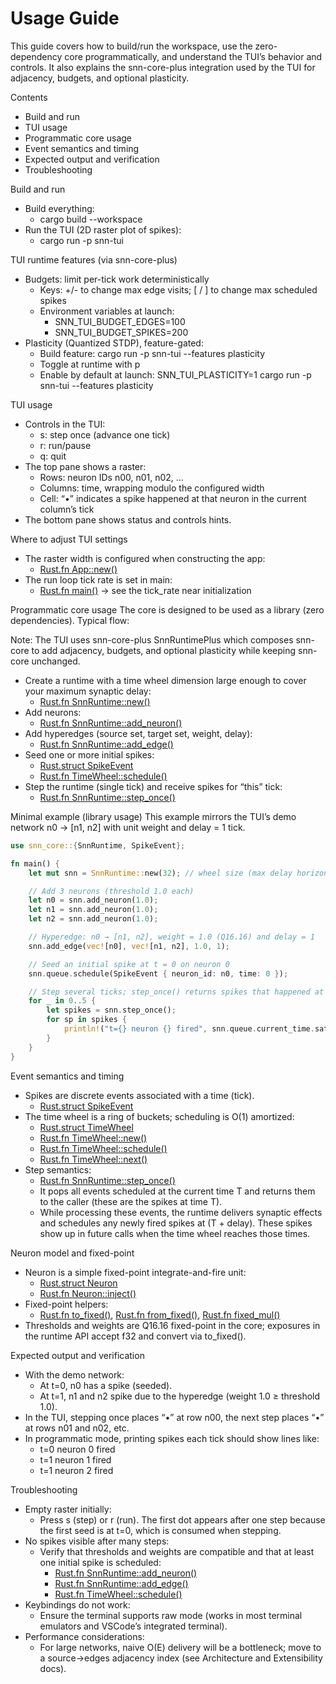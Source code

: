 # Usage Guide

This guide covers how to build/run the workspace, use the zero-dependency core programmatically, and understand the TUI’s behavior and controls. It also explains the snn-core-plus integration used by the TUI for adjacency, budgets, and optional plasticity.

Contents
- Build and run
- TUI usage
- Programmatic core usage
- Event semantics and timing
- Expected output and verification
- Troubleshooting

Build and run
- Build everything:
  - cargo build --workspace
- Run the TUI (2D raster plot of spikes):
  - cargo run -p snn-tui

TUI runtime features (via snn-core-plus)
- Budgets: limit per-tick work deterministically
  - Keys: +/- to change max edge visits; [ / ] to change max scheduled spikes
  - Environment variables at launch:
    - SNN_TUI_BUDGET_EDGES=100
    - SNN_TUI_BUDGET_SPIKES=200
- Plasticity (Quantized STDP), feature-gated:
  - Build feature: cargo run -p snn-tui --features plasticity
  - Toggle at runtime with p
  - Enable by default at launch: SNN_TUI_PLASTICITY=1 cargo run -p snn-tui --features plasticity

TUI usage
- Controls in the TUI:
  - s: step once (advance one tick)
  - r: run/pause
  - q: quit
- The top pane shows a raster:
  - Rows: neuron IDs n00, n01, n02, …
  - Columns: time, wrapping modulo the configured width
  - Cell: “•” indicates a spike happened at that neuron in the current column’s tick
- The bottom pane shows status and controls hints.

Where to adjust TUI settings
- The raster width is configured when constructing the app:
  - [Rust.fn App::new()](../snn-tui/src/app.rs:15)
- The run loop tick rate is set in main:
  - [Rust.fn main()](../snn-tui/src/main.rs:29) → see the tick_rate near initialization

Programmatic core usage
The core is designed to be used as a library (zero dependencies). Typical flow:

Note: The TUI uses snn-core-plus SnnRuntimePlus which composes snn-core to add adjacency, budgets, and optional plasticity while keeping snn-core unchanged.

- Create a runtime with a time wheel dimension large enough to cover your maximum synaptic delay:
  - [Rust.fn SnnRuntime::new()](../snn-core/src/runtime.rs:12)
- Add neurons:
  - [Rust.fn SnnRuntime::add_neuron()](../snn-core/src/runtime.rs:20)
- Add hyperedges (source set, target set, weight, delay):
  - [Rust.fn SnnRuntime::add_edge()](../snn-core/src/runtime.rs:26)
- Seed one or more initial spikes:
  - [Rust.struct SpikeEvent](../snn-core/src/event_queue.rs:3)
  - [Rust.fn TimeWheel::schedule()](../snn-core/src/event_queue.rs:29)
- Step the runtime (single tick) and receive spikes for “this” tick:
  - [Rust.fn SnnRuntime::step_once()](../snn-core/src/runtime.rs:41)

Minimal example (library usage)
This example mirrors the TUI’s demo network n0 → [n1, n2] with unit weight and delay = 1 tick.

```rust
use snn_core::{SnnRuntime, SpikeEvent};

fn main() {
    let mut snn = SnnRuntime::new(32); // wheel size (max delay horizon)

    // Add 3 neurons (threshold 1.0 each)
    let n0 = snn.add_neuron(1.0);
    let n1 = snn.add_neuron(1.0);
    let n2 = snn.add_neuron(1.0);

    // Hyperedge: n0 → [n1, n2], weight = 1.0 (Q16.16) and delay = 1
    snn.add_edge(vec![n0], vec![n1, n2], 1.0, 1);

    // Seed an initial spike at t = 0 on neuron 0
    snn.queue.schedule(SpikeEvent { neuron_id: n0, time: 0 });

    // Step several ticks; step_once() returns spikes that happened at the current tick
    for _ in 0..5 {
        let spikes = snn.step_once();
        for sp in spikes {
            println!("t={} neuron {} fired", snn.queue.current_time.saturating_sub(1), sp.neuron_id);
        }
    }
}
```

Event semantics and timing
- Spikes are discrete events associated with a time (tick).
  - [Rust.struct SpikeEvent](../snn-core/src/event_queue.rs:3)
- The time wheel is a ring of buckets; scheduling is O(1) amortized:
  - [Rust.struct TimeWheel](../snn-core/src/event_queue.rs:9)
  - [Rust.fn TimeWheel::new()](../snn-core/src/event_queue.rs:16)
  - [Rust.fn TimeWheel::schedule()](../snn-core/src/event_queue.rs:29)
  - [Rust.fn TimeWheel::next()](../snn-core/src/event_queue.rs:35)
- Step semantics:
  - [Rust.fn SnnRuntime::step_once()](../snn-core/src/runtime.rs:41)
  - It pops all events scheduled at the current time T and returns them to the caller (these are the spikes at time T).
  - While processing these events, the runtime delivers synaptic effects and schedules any newly fired spikes at (T + delay). These spikes show up in future calls when the time wheel reaches those times.

Neuron model and fixed-point
- Neuron is a simple fixed-point integrate-and-fire unit:
  - [Rust.struct Neuron](../snn-core/src/neuron.rs:5)
  - [Rust.fn Neuron::inject()](../snn-core/src/neuron.rs:24)
- Fixed-point helpers:
  - [Rust.fn to_fixed()](../snn-core/src/fixed.rs:8), [Rust.fn from_fixed()](../snn-core/src/fixed.rs:13), [Rust.fn fixed_mul()](../snn-core/src/fixed.rs:18)
- Thresholds and weights are Q16.16 fixed-point in the core; exposures in the runtime API accept f32 and convert via to_fixed().

Expected output and verification
- With the demo network:
  - At t=0, n0 has a spike (seeded).
  - At t=1, n1 and n2 spike due to the hyperedge (weight 1.0 ≥ threshold 1.0).
- In the TUI, stepping once places “•” at row n00, the next step places “•” at rows n01 and n02, etc.
- In programmatic mode, printing spikes each tick should show lines like:
  - t=0 neuron 0 fired
  - t=1 neuron 1 fired
  - t=1 neuron 2 fired

Troubleshooting
- Empty raster initially:
  - Press s (step) or r (run). The first dot appears after one step because the first seed is at t=0, which is consumed when stepping.
- No spikes visible after many steps:
  - Verify that thresholds and weights are compatible and that at least one initial spike is scheduled:
    - [Rust.fn SnnRuntime::add_neuron()](../snn-core/src/runtime.rs:20)
    - [Rust.fn SnnRuntime::add_edge()](../snn-core/src/runtime.rs:26)
    - [Rust.fn TimeWheel::schedule()](../snn-core/src/event_queue.rs:29)
- Keybindings do not work:
  - Ensure the terminal supports raw mode (works in most terminal emulators and VSCode’s integrated terminal).
- Performance considerations:
  - For large networks, naive O(E) delivery will be a bottleneck; move to a source→edges adjacency index (see Architecture and Extensibility docs).